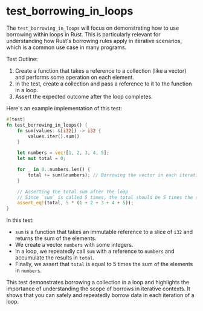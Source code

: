 # test_borrowing_in_loops

The `test_borrowing_in_loops` will focus on demonstrating how to use borrowing within loops in Rust. This is particularly relevant for understanding how Rust's borrowing rules apply in iterative scenarios, which is a common use case in many programs.

Test Outline:
1. Create a function that takes a reference to a collection (like a vector) and performs some operation on each element.
2. In the test, create a collection and pass a reference to it to the function in a loop.
3. Assert the expected outcome after the loop completes.

Here's an example implementation of this test:

```rust
#[test]
fn test_borrowing_in_loops() {
    fn sum(values: &[i32]) -> i32 {
        values.iter().sum()
    }

    let numbers = vec![1, 2, 3, 4, 5];
    let mut total = 0;

    for _ in 0..numbers.len() {
        total += sum(&numbers); // Borrowing the vector in each iteration
    }

    // Asserting the total sum after the loop
    // Since `sum` is called 5 times, the total should be 5 times the sum of numbers
    assert_eq!(total, 5 * (1 + 2 + 3 + 4 + 5));
}
```

In this test:
- `sum` is a function that takes an immutable reference to a slice of `i32` and returns the sum of the elements.
- We create a vector `numbers` with some integers.
- In a loop, we repeatedly call `sum` with a reference to `numbers` and accumulate the results in `total`.
- Finally, we assert that `total` is equal to 5 times the sum of the elements in `numbers`.

This test demonstrates borrowing a collection in a loop and highlights the importance of understanding the scope of borrows in iterative contexts. It shows that you can safely and repeatedly borrow data in each iteration of a loop.